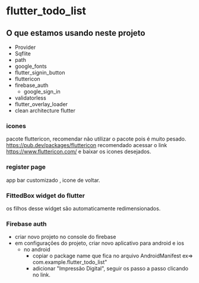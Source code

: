 # flutter_todo_list




## O que estamos usando neste projeto
- Provider
- Sqflite
- path
- google_fonts
- flutter_signin_button
- fluttericon
- firebase_auth
  - google_sign_in
- validatorless
- flutter_overlay_loader
- clean architecture flutter

### icones
pacote fluttericon, recomendar não utilizar o pacote pois é muito pesado.
https://pub.dev/packages/fluttericon
recomendado acessar o link https://www.fluttericon.com/ e baixar os icones desejados.


### register page
app bar customizado , icone de voltar.


### FittedBox widget do flutter
os filhos desse widget são automaticamente redimensionados.


### Firebase auth

- criar novo projeto no console do firebase 
- em configurações do projeto, criar novo aplicativo para android e ios
  - no android
    - copiar o package name que fica no arquivo AndroidManifest ex=> com.example.flutter_todo_list"
    - adicionar "Impressão Digital", seguir os passo a passo clicando no link.
